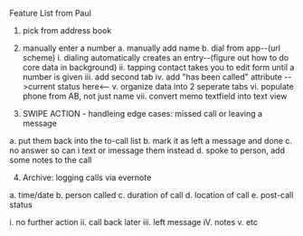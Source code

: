Feature List from Paul

1. pick from address book
2. manually enter a number
a. manually add name
b. dial from app--(url scheme)
i. dialing automatically creates an entry--(figure out how to do core data in background)
ii. tapping contact takes you to edit form until a number is given
iii. add second tab 
iv. add "has been called" attribute
-->current status here<--
v. organize data into 2 seperate tabs 
vi. populate phone from AB, not just name
vii. convert memo textfield into text view

3. SWIPE ACTION - handleing edge cases: missed call or leaving a message 

a. put them back into the to-call list
b. mark it as left a message and done
c. no answer so can i text or imessage them instead
d. spoke to person, add some notes to the call

4. Archive: logging calls via evernote

a. time/date
b. person called
c. duration of call
d. location of call
e. post-call status 

i. no further action 
ii. call back later
iii. left message
iV. notes
v. etc